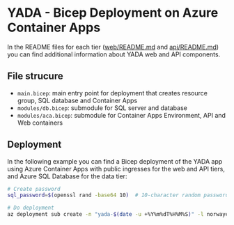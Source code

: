 # YADA - Bicep Deployment on Azure Container Apps

In the README files for each tier ([web/README.md](../../web/README.md) and [api/README.md](../../api/README.md)) you can find additional information about YADA web and API components.

## File strucure

- `main.bicep`: main entry point for deployment that creates resource group, SQL database and Container Apps
- `modules/db.bicep`: submodule for SQL server and database
- `modules/aca.bicep`: submodule for Container Apps Environment, API and Web containers

## Deployment

In the following example you can find a Bicep deployment of the YADA app using Azure Container Apps with public ingresses for the web and API tiers, and Azure SQL Database for the data tier:

```bash
# Create password
sql_password=$(openssl rand -base64 10)  # 10-character random password

# Do deployment
az deployment sub create -n "yada-$(date -u +%Y%m%dT%H%M%S)" -l norwayeast -f ./main.bicep -p serverPassword=$sql_password
```
